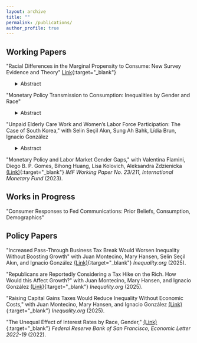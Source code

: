 ```yaml
---
layout: archive
title: ""
permalink: /publications/
author_profile: true
---
```


Working Papers
------
"Racial Differences in the Marginal Propensity to Consume: New Survey Evidence and Theory" [Link](http://ainapuig.github.io/files/papers/Paper_MPC_Race_AinaPuig.pdf){:target="_blank"}

<ul>
<details>
<summary>Abstract</summary> 
<br>
The racial wealth gap is large. An explanation for the persistence of this gap is that people spend their resources differently. Estimating the marginal propensity to consume (MPC) by race is crucial in understanding the wealth gap. I draw on survey data I collected to estimate MPCs by race. MPCs are considerably higher among black than white respondents, even after adjusting for characteristics such as age, education, and income. In the Consumer Expenditure Survey, black households consume a higher share of visible goods out of overall consumption to signal status than white households. However, black consumers have more of a need to signal status to compensate for perceptions of them having lower incomes. To match these facts, I introduce status compensation motives into a standard life-cycle model and show that this mechanism can account for 36% of the racial difference in MPCs. Models that include racial heterogeneity in earnings volatility, unemployment shocks, and expenses, but exclude status motives, do not match the data showing that black people's spending on visible goods increases with wealth. I use my model to show how understanding status spending motives can be used to address the racial wealth gap by estimating the size of a new policy to eliminate racial differences in wealth.
</details>
</ul>

<!-- "Monetary Policy Transmission to Consumption: Inequalities by Gender and Race" [Feb. 2024](http://ainapuig.github.io/files/papers/Paper_MPInequGR_APuig.pdf){:target="_blank"} --> 
"Monetary Policy Transmission to Consumption: Inequalities by Gender and Race"

<ul>
<details>
<summary>Abstract</summary>
<br>
This paper finds evidence that contractionary monetary policy shocks increase consumption inequality by gender and race, along with increasing unemployment and income inequality. Following a 25 basis point contractionary shock, spending on durable goods falls by 7.5% for households headed by black women, while only 5% for households headed by white men. Contractionary shocks also lead households to substitute expenditures on essential non-durable goods and services for non-essentials and durable goods. Household characteristics such as education, debt, income, or composition do not explain all gender and racial differences in consumption responses. I estimate the marginal propensity to consume following monetary policy shocks and find that it is larger for durable goods than non-durable goods and services. Lastly, I find that contractionary, rather than expansionary, shocks drive overall household consumption responses.
</details>
</ul>


"Unpaid Elderly Care Work and Women’s Labor Force Participation: The Case of South Korea," with Selin Seçil Akın, Sung Ah Bahk,
Lídia Brun, Ignacio González

<ul>
<details>
<summary>Abstract</summary>
<br>
This study investigates the impact of Korea's universal long-term care insurance (LTCI) system, implemented in 2008, on the labor market outcomes of family caregivers. We exploit multiple discontinuities in LTCI benefits to estimate their effect on caregivers' employment. Analyzing data from a nationally representative survey, we find a significant increase in labor force participation among women attributable to LTCI benefits, while no corresponding effect is observed for men. Additionally, the benefits reduce the likelihood of women engaging in family caregiving as their primary activity, underscoring the gender-differentiated impact of Korea's LTCI. These findings highlight the crucial role of LTC policies in shaping labor market outcomes for caregivers, with notable implications for female labor supply dynamics.
</details>
</ul>

"Monetary Policy and Labor Market Gender Gaps," with Valentina Flamini, Diego B. P. Gomes, Bihong Huang, Lisa Kolovich, Aleksandra Zdzienicka [(Link)](https://www.imf.org/en/Publications/WP/Issues/2023/09/29/Monetary-Policy-and-Labor-Market-Gender-Gaps-539650){:target="_blank"} _IMF Working Paper No. 23/211, International Monetary Fund_ (2023).


Works in Progress
------
"Consumer Responses to Fed Communications: Prior Beliefs, Consumption, Demographics"


Policy Papers
------
"Increased Pass-Through Business Tax Break Would Worsen Inequality Without Boosting Growth" with Juan Montecino, Mary Hansen, Selin Seçil Akın, and Ignacio González [(Link)](https://inequality.org/article/pass-through-tax-break-inequality-growth/){:target="_blank"} _Inequality.org_ (2025).

"Republicans are Reportedly Considering a Tax Hike on the Rich. How Would this Affect Growth?" with Juan Montecino, Mary Hansen, and Ignacio González [(Link)](https://inequality.org/article/republican-tax-increase-on-the-rich/){:target="_blank"} _Inequality.org_ (2025).

"Raising Capital Gains Taxes Would Reduce Inequality Without Economic Costs," with Juan Montecino, Mary Hansen, and Ignacio González [(Link)](https://inequality.org/article/capital-gains-taxes-inequality/){:target="_blank"} _Inequality.org_ (2025).

"The Unequal Effect of Interest Rates by Race, Gender," [(Link)](https://www.frbsf.org/economic-research/publications/economic-letter/2022/august/unequal-effect-interest-rates-by-race-and-gender/){:target="_blank"} _Federal Reserve Bank of San Francisco, Economic Letter  2022-19_ (2022). 

